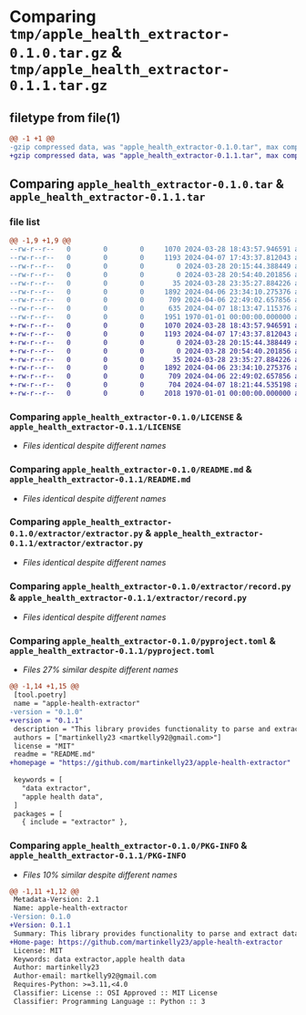 # Comparing `tmp/apple_health_extractor-0.1.0.tar.gz` & `tmp/apple_health_extractor-0.1.1.tar.gz`

## filetype from file(1)

```diff
@@ -1 +1 @@
-gzip compressed data, was "apple_health_extractor-0.1.0.tar", max compression
+gzip compressed data, was "apple_health_extractor-0.1.1.tar", max compression
```

## Comparing `apple_health_extractor-0.1.0.tar` & `apple_health_extractor-0.1.1.tar`

### file list

```diff
@@ -1,9 +1,9 @@
--rw-r--r--   0        0        0     1070 2024-03-28 18:43:57.946591 apple_health_extractor-0.1.0/LICENSE
--rw-r--r--   0        0        0     1193 2024-04-07 17:43:37.812043 apple_health_extractor-0.1.0/README.md
--rw-r--r--   0        0        0        0 2024-03-28 20:15:44.388449 apple_health_extractor-0.1.0/extractor/__init__.py
--rw-r--r--   0        0        0        0 2024-03-28 20:54:40.201856 apple_health_extractor-0.1.0/extractor/constants/__init__.py
--rw-r--r--   0        0        0       35 2024-03-28 23:35:27.884226 apple_health_extractor-0.1.0/extractor/constants/metadata.py
--rw-r--r--   0        0        0     1892 2024-04-06 23:34:10.275376 apple_health_extractor-0.1.0/extractor/extractor.py
--rw-r--r--   0        0        0      709 2024-04-06 22:49:02.657856 apple_health_extractor-0.1.0/extractor/record.py
--rw-r--r--   0        0        0      635 2024-04-07 18:13:47.115376 apple_health_extractor-0.1.0/pyproject.toml
--rw-r--r--   0        0        0     1951 1970-01-01 00:00:00.000000 apple_health_extractor-0.1.0/PKG-INFO
+-rw-r--r--   0        0        0     1070 2024-03-28 18:43:57.946591 apple_health_extractor-0.1.1/LICENSE
+-rw-r--r--   0        0        0     1193 2024-04-07 17:43:37.812043 apple_health_extractor-0.1.1/README.md
+-rw-r--r--   0        0        0        0 2024-03-28 20:15:44.388449 apple_health_extractor-0.1.1/extractor/__init__.py
+-rw-r--r--   0        0        0        0 2024-03-28 20:54:40.201856 apple_health_extractor-0.1.1/extractor/constants/__init__.py
+-rw-r--r--   0        0        0       35 2024-03-28 23:35:27.884226 apple_health_extractor-0.1.1/extractor/constants/metadata.py
+-rw-r--r--   0        0        0     1892 2024-04-06 23:34:10.275376 apple_health_extractor-0.1.1/extractor/extractor.py
+-rw-r--r--   0        0        0      709 2024-04-06 22:49:02.657856 apple_health_extractor-0.1.1/extractor/record.py
+-rw-r--r--   0        0        0      704 2024-04-07 18:21:44.535198 apple_health_extractor-0.1.1/pyproject.toml
+-rw-r--r--   0        0        0     2018 1970-01-01 00:00:00.000000 apple_health_extractor-0.1.1/PKG-INFO
```

### Comparing `apple_health_extractor-0.1.0/LICENSE` & `apple_health_extractor-0.1.1/LICENSE`

 * *Files identical despite different names*

### Comparing `apple_health_extractor-0.1.0/README.md` & `apple_health_extractor-0.1.1/README.md`

 * *Files identical despite different names*

### Comparing `apple_health_extractor-0.1.0/extractor/extractor.py` & `apple_health_extractor-0.1.1/extractor/extractor.py`

 * *Files identical despite different names*

### Comparing `apple_health_extractor-0.1.0/extractor/record.py` & `apple_health_extractor-0.1.1/extractor/record.py`

 * *Files identical despite different names*

### Comparing `apple_health_extractor-0.1.0/pyproject.toml` & `apple_health_extractor-0.1.1/pyproject.toml`

 * *Files 27% similar despite different names*

```diff
@@ -1,14 +1,15 @@
 [tool.poetry]
 name = "apple-health-extractor"
-version = "0.1.0"
+version = "0.1.1"
 description = "This library provides functionality to parse and extract data from the XML exports of Apple Health app, enabling users to analyze and utilize their health data conveniently."
 authors = ["martinkelly23 <martkelly92@gmail.com>"]
 license = "MIT"
 readme = "README.md"
+homepage = "https://github.com/martinkelly23/apple-health-extractor"
 
 keywords = [
   "data extractor",
   "apple health data",
 ]
 packages = [
   { include = "extractor" },
```

### Comparing `apple_health_extractor-0.1.0/PKG-INFO` & `apple_health_extractor-0.1.1/PKG-INFO`

 * *Files 10% similar despite different names*

```diff
@@ -1,11 +1,12 @@
 Metadata-Version: 2.1
 Name: apple-health-extractor
-Version: 0.1.0
+Version: 0.1.1
 Summary: This library provides functionality to parse and extract data from the XML exports of Apple Health app, enabling users to analyze and utilize their health data conveniently.
+Home-page: https://github.com/martinkelly23/apple-health-extractor
 License: MIT
 Keywords: data extractor,apple health data
 Author: martinkelly23
 Author-email: martkelly92@gmail.com
 Requires-Python: >=3.11,<4.0
 Classifier: License :: OSI Approved :: MIT License
 Classifier: Programming Language :: Python :: 3
```

